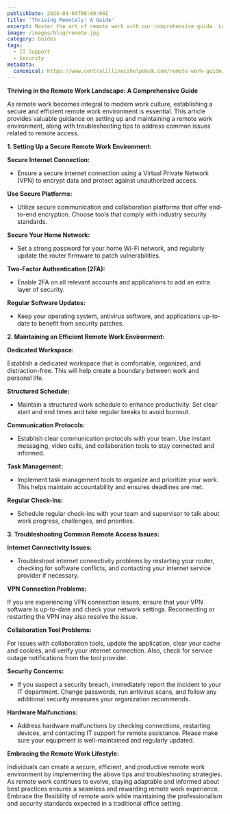 ```yaml
---
publishDate: 2024-04-04T00:00:00Z
title: 'Thriving Remotely: A Guide'
excerpt: Master the art of remote work with our comprehensive guide. Learn to set up a secure and efficient home office, navigate common remote access issues, and optimize your daily workflow. This article offers practical tips for securing your internet connection, managing tasks, and maintaining a healthy work-life balance in a remote setting, ensuring you stay productive and secure in your digital workspace.
image: /images/blog/remote.jpg
category: Guides
tags:
  - IT Support
  - Security
metadata:
  canonical: https://www.centralillinoishelpdesk.com/remote-work-guide/
---
```


**Thriving in the Remote Work Landscape: A Comprehensive Guide**

As remote work becomes integral to modern work culture, establishing a secure and efficient remote work environment is essential. This article provides valuable guidance on setting up and maintaining a remote work environment, along with troubleshooting tips to address common issues related to remote access.

**1. Setting Up a Secure Remote Work Environment:**

**Secure Internet Connection:**

- Ensure a secure internet connection using a Virtual Private Network (VPN) to encrypt data and protect against unauthorized access.

**Use Secure Platforms:**

- Utilize secure communication and collaboration platforms that offer end-to-end encryption. Choose tools that comply with industry security standards.

**Secure Your Home Network:**

- Set a strong password for your home Wi-Fi network, and regularly update the router firmware to patch vulnerabilities.

**Two-Factor Authentication (2FA):**

- Enable 2FA on all relevant accounts and applications to add an extra layer of security.

**Regular Software Updates:**

- Keep your operating system, antivirus software, and applications up-to-date to benefit from security patches.

**2. Maintaining an Efficient Remote Work Environment:**

**Dedicated Workspace:**

Establish a dedicated workspace that is comfortable, organized, and distraction-free. This will help create a boundary between work and personal life.

**Structured Schedule:**

- Maintain a structured work schedule to enhance productivity. Set clear start and end times and take regular breaks to avoid burnout.

**Communication Protocols:**

- Establish clear communication protocols with your team. Use instant messaging, video calls, and collaboration tools to stay connected and informed.

**Task Management:**

- Implement task management tools to organize and prioritize your work. This helps maintain accountability and ensures deadlines are met.

**Regular Check-Ins:**

- Schedule regular check-ins with your team and supervisor to talk about work progress, challenges, and priorities.

**3. Troubleshooting Common Remote Access Issues:**

**Internet Connectivity Issues:**

- Troubleshoot internet connectivity problems by restarting your router, checking for software conflicts, and contacting your internet service provider if necessary.

**VPN Connection Problems:**

If you are experiencing VPN connection issues, ensure that your VPN software is up-to-date and check your network settings. Reconnecting or restarting the VPN may also resolve the issue.

**Collaboration Tool Problems:**

For issues with collaboration tools, update the application, clear your cache and cookies, and verify your internet connection. Also, check for service outage notifications from the tool provider.

**Security Concerns:**

- If you suspect a security breach, immediately report the incident to your IT department. Change passwords, run antivirus scans, and follow any additional security measures your organization recommends.

**Hardware Malfunctions:**

- Address hardware malfunctions by checking connections, restarting devices, and contacting IT support for remote assistance. Please make sure your equipment is well-maintained and regularly updated.

**Embracing the Remote Work Lifestyle:**

Individuals can create a secure, efficient, and productive remote work environment by implementing the above tips and troubleshooting strategies. As remote work continues to evolve, staying adaptable and informed about best practices ensures a seamless and rewarding remote work experience. Embrace the flexibility of remote work while maintaining the professionalism and security standards expected in a traditional office setting.
